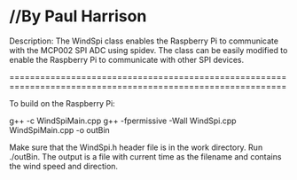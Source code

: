//By Paul Harrison
===========================================================================================================

Description: The WindSpi class enables the Raspberry Pi to communicate with the MCP002 SPI ADC using spidev. The class can be easily modified to enable the Raspberry Pi to communicate with other SPI devices.

============================================================================================================

To build on the Raspberry Pi:

g++ -c WindSpiMain.cpp
g++ -fpermissive -Wall WindSpi.cpp WindSpiMain.cpp -o outBin


Make sure that the WindSpi.h header file is in the work directory.
Run ./outBin. The output is a file with current time as the filename and contains the wind speed and direction. 
